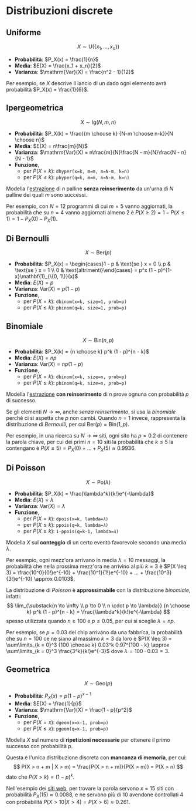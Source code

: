 # Distribuzioni discrete

## Uniforme

$$X \sim \mathrm{U}(\{x_1, ..., x_n\})$$

- **Probabilità**: $P_X(x) = \frac{1}{n}$
- **Media**: $E(X) = \frac{x_1 + x_n}{2}$
- **Varianza**: $\mathrm{Var}(X) = \frac{n^2 - 1}{12}$

Per esempio, se $X$ descrive il lancio di un dado ogni elemento avrà probabilità $P_X(x) = \frac{1}{6}$.

## Ipergeometrica

$$X \sim \mathrm{Ig}(N, m, n)$$

- **Probabilità**: $P_X(k) = \frac{{m \choose k} {N-m \choose n-k}}{N \choose n}$
- **Media**: $E(X) = n\frac{m}{N}$
- **Varianza**: $\mathrm{Var}(X) = n\frac{m}{N}\frac{N - m}{N}\frac{N - n}{N - 1}$
- **Funzione**,
	- per $P(X = k)$: `dhyper(x=k, m=m, n=N-m, k=n)`
	- per $P(X \leq k)$: `phyper(q=k, m=m, n=N-m, k=n)`

Modella l'[estrazione](../../01/README.md#estrazione) di $n$ palline **senza reinserimento** da un'urna di $N$ palline dei quali $m$ sono successi.

Per esempio, con $N = 12$ programmi di cui $m = 5$ vanno aggiornati, la probabilità che su $n = 4$ vanno aggiornati almeno $2$ è $P(X \geq 2) = 1 - P(X \leq 1) = 1 - P_X(0) - P_X(1)$.

## Di Bernoulli

$$X \sim \mathrm{Ber}(p)$$

- **Probabilità**: $P_X(x) = \begin{cases}1 - p & \text{se } x = 0 \\ p & \text{se } x = 1 \\ 0 & \text{altrimenti}\end{cases} = p^x (1 - p)^{1-x}\mathbf{1}_{\{0, 1\}}(x)$
- **Media**: $E(X) = p$
- **Varianza**: $\mathrm{Var}(X) = p(1 - p)$
- **Funzione**,
	- per $P(X = k)$: `dbinom(x=k, size=1, prob=p)`
	- per $P(X \leq k)$: `pbinom(q=k, size=1, prob=p)`

## Binomiale

$$X \sim \mathrm{Bin}(n, p)$$

- **Probabilità**: $P_X(k) = {n \choose k} p^k (1 - p)^{n - k}$
- **Media**: $E(X) = np$
- **Varianza**: $\mathrm{Var}(X) = np(1 - p)$
- **Funzione**,
	- per $P(X = k)$: `dbinom(x=k, size=n, prob=p)`
	- per $P(X \leq k)$: `pbinom(q=k, size=n, prob=p)`

Modella l'[estrazione](../../01/README.md#estrazione) **con reinserimento** di $n$ prove ognuna con probabilità $p$ di successo.

Se gli elementi $N \to \infty$, anche _senza reinserimento_, si usa la _binomiale_ perchè ci si aspetta che $p$ non cambi.
Quando $n = 1$ invece, rappresenta la distribuzione di _Bernoulli_, per cui $\mathrm{Ber}(p) = \mathrm{Bin}(1, p)$.

Per esempio, in una ricerca su $N \to \infty$ siti, ogni sito ha $p = 0.2$ di contenere la parola chiave, per cui dei primi $n = 10$ siti la probabilità che $k \leq 5$ la contengano è $P(X \leq 5) = P_X(0) + ... + P_X(5) \approx 0.9936$.

## Di Poisson

$$X \sim \mathrm{Po}(\lambda)$$

- **Probabilità**: $P_X(k) = \frac{\lambda^k}{k!}e^{-\lambda}$
- **Media**: $E(X) = \lambda$
- **Varianza**: $\mathrm{Var}(X) = \lambda$
- **Funzione**,
	- per $P(X = k)$: `dpois(x=k, lambda=𝜆)`
	- per $P(X \leq k)$: `ppois(q=k, lambda=𝜆)`
	- per $P(X \geq k)$: `1-ppois(q=k-1, lambda=𝜆)`

Modella $X$ sul **conteggio** di un certo evento favorevole secondo una media $\lambda$.

Per esempio, ogni mezz'ora arrivano in media $\lambda = 10$ messaggi, la probabilità che nella prossima mezz'ora ne arrivino al più $k = 3$ è $P(X \leq 3) = \frac{10^0}{0!}e^{-10} + \frac{10^1}{1!}e^{-10} + ... + \frac{10^3}{3!}e^{-10} \approx 0.0103$.

La distribuzione di _Poisson_ è **approssimabile** con la distribuzione _binomiale_, infatti:
$$
\lim_{\substack{n \to \infty \\ p \to 0 \\ n \cdot p \to \lambda}} {n \choose k} p^k (1 - p)^{n - k} = \frac{\lambda^k}{k!}e^{-\lambda}
$$
spesso utilizzata quando $n \geq 100$ e $p \leq 0.05$, per cui si sceglie $\lambda = np$.

Per esempio, se $p = 0.03$ dei chip arrivano da una fabbrica, la probabilità che su $n = 100$ ce ne siano al massimo $k = 3$ da loro è $P(X \leq 3) = \sum\limits_{k = 0}^3 {100 \choose k} 0.03^k 0.97^{100 - k} \approx \sum\limits_{k = 0}^3 \frac{3^k}{k!}e^{-3}$ dove $\lambda = 100 \cdot 0.03 = 3$.

## Geometrica

$$X \sim \mathrm{Geo}(p)$$

- **Probabilità**: $P_X(x) = p(1 - p)^{x - 1}$
- **Media**: $E(X) = \frac{1}{p}$
- **Varianza**: $\mathrm{Var}(X) = \frac{1 - p}{p^2}$
- **Funzione**,
	- per $P(X = x)$: `dgeom(x=x-1, prob=p)`
	- per $P(X \leq x)$: `pgeom(q=x-1, prob=p)`

Modella $X$ sul numero di **ripetizioni necessarie** per ottenere il primo successo con probabilità $p$.

Questa è l'unica distribuzione discreta con **mancanza di memoria**, per cui:
$$
P(X > n + m | X > m) = \frac{P(X > n + m)}{P(X > m)} = P(X > n)
$$
dato che $P(X > k) = (1 - p)^k$.

Nell'esempio dei [siti web](#binomiale), per trovare la parola servono $x = 15$ siti con probabilità $P_X(15) \approx 0.0088$, e ne servono più di $10$ avendone controllati $4$ con probabilità $P(X > 10 | X > 4) = P(X > 6) \approx 0.261$.
